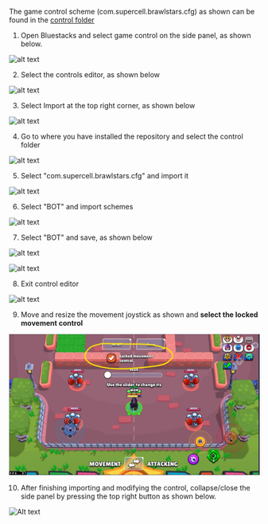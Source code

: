 The game control scheme (com.supercell.brawlstars.cfg) as shown can be found in the [control folder](https://github.com/Jooi025/BrawlStarsBot/tree/main/control)

1. Open Bluestacks and select game control on the side panel, as shown below.

![alt text](https://github.com/Jooi025/BrawlStarsBot/blob/main/misc/image/game_control.jpg)

2. Select the controls editor, as shown below

![alt text](https://github.com/Jooi025/BrawlStarsBot/blob/main/misc/image/control_editor.jpg)

 3. Select Import at the top right corner, as shown below

![alt text](https://github.com/Jooi025/BrawlStarsBot/blob/main/misc/image/import.jpg)

4. Go to where you have installed the repository and select the control folder

![alt text](https://github.com/Jooi025/BrawlStarsBot/blob/main/misc/image/control.jpg)

5. Select "com.supercell.brawlstars.cfg" and import it

![alt text](https://github.com/Jooi025/BrawlStarsBot/blob/main/misc/image/importing.jpg)

6. Select "BOT" and import schemes

![alt text](https://github.com/Jooi025/BrawlStarsBot/blob/main/misc/image/bot_importing.jpg)

7. Select "BOT" and save, as shown below

![alt text](https://github.com/Jooi025/BrawlStarsBot/blob/main/misc/image/select_bot.jpg)

![alt text](https://github.com/Jooi025/BrawlStarsBot/blob/main/misc/image/save.jpg)

8. Exit control editor

![alt text](https://github.com/Jooi025/BrawlStarsBot/blob/main/misc/image/exiting.jpg)

9. Move and resize the movement joystick as shown and ****select the locked movement control****

![Alt text](control/controlSetup.jpg?raw=true "Example of gamecontrol in Bluestacks")

10. After finishing importing and modifying the control, collapse/close the side panel by pressing the top right button as shown below.  

![Alt text](https://github.com/Jooi025/BrawlStarsBot/blob/main/misc/image/side_panel_bluestacks.jpg )
